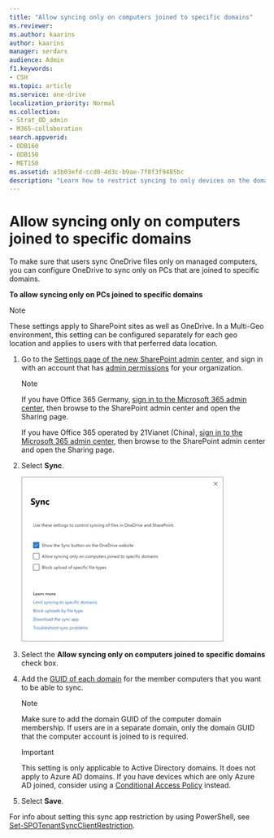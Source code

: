 ```yaml
---
title: "Allow syncing only on computers joined to specific domains"
ms.reviewer: 
ms.author: kaarins
author: kaarins
manager: serdars
audience: Admin
f1.keywords:
- CSH
ms.topic: article
ms.service: one-drive
localization_priority: Normal
ms.collection: 
- Strat_OD_admin
- M365-collaboration
search.appverid:
- ODB160
- ODB150
- MET150
ms.assetid: a3b03efd-ccd0-4d3c-b9ae-7f8f3f9485bc
description: "Learn how to restrict syncing to only devices on the domains you specify in the OneDrive admin center."
---
```


# Allow syncing only on computers joined to specific domains

To make sure that users sync OneDrive files only on managed computers, you can configure OneDrive to sync only on PCs that are joined to specific domains.
  
 **To allow syncing only on PCs joined to specific domains**
 
> [!NOTE]
> These settings apply to SharePoint sites as well as OneDrive.
> In a Multi-Geo environment, this setting can be configured separately for each geo location and applies to users with that perferred data location.

1. Go to the [Settings page of the new SharePoint admin center](https://admin.microsoft.com/sharepoint?page=settings&modern=true), and sign in with an account that has [admin permissions](/sharepoint/sharepoint-admin-role) for your organization.
 
   > [!NOTE]
   > If you have Office 365 Germany, [sign in to the Microsoft 365 admin center](https://go.microsoft.com/fwlink/p/?linkid=848041), then browse to the SharePoint admin center and open the Sharing page. 
   > 
   > If you have Office 365 operated by 21Vianet (China), [sign in to the Microsoft 365 admin center](https://go.microsoft.com/fwlink/p/?linkid=850627), then browse to the SharePoint admin center and open the Sharing page.

2. Select **Sync**.

    ![Sync settings in the SharePoint admin center](media/sp-sync-settings.png)
  
3. Select the **Allow syncing only on computers joined to specific domains** check box.

4. Add the [GUID of each domain](/powershell/module/activedirectory/get-addomain) for the member computers that you want to be able to sync.
 
   > [!NOTE]
   > Make sure to add the domain GUID of the computer domain membership. If users are in a separate domain, only the domain GUID that the computer account is joined to is required.

   > [!IMPORTANT]
   > This setting is only applicable to Active Directory domains. It does not apply to Azure AD domains. If you have devices which are only Azure AD joined, consider using a [Conditional Access Policy](/azure/active-directory/conditional-access/overview) instead.
    
7. Select **Save**.
    
For info about setting this sync app restriction by using PowerShell, see [Set-SPOTenantSyncClientRestriction](/powershell/module/sharepoint-online/set-spotenantsyncclientrestriction).

